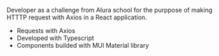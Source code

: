 Developer as a challenge from Alura school for the purppose of making HTTTP request with Axios in a React application. 

- Requests with Axios
- Developed with Typescript
- Components builded with MUI Material library
